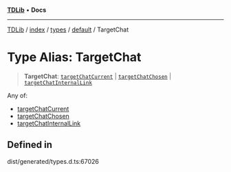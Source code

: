 [**TDLib**](../../../../../../README.md) • **Docs**

***

[TDLib](../../../../../../modules.md) / [index](../../../../../README.md) / [types](../../../README.md) / [default](../README.md) / TargetChat

# Type Alias: TargetChat

> **TargetChat**: [`targetChatCurrent`](targetChatCurrent.md) \| [`targetChatChosen`](targetChatChosen.md) \| [`targetChatInternalLink`](targetChatInternalLink.md)

Any of:
- [targetChatCurrent](targetChatCurrent.md)
- [targetChatChosen](targetChatChosen.md)
- [targetChatInternalLink](targetChatInternalLink.md)

## Defined in

dist/generated/types.d.ts:67026
